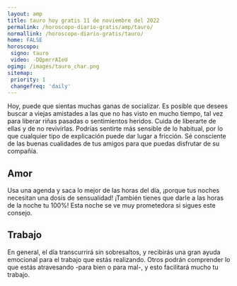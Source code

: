 ```yaml
---
layout: amp
title: tauro hoy gratis 11 de noviembre del 2022 
permalink: /horoscopo-diario-gratis/amp/tauro/
normallink: /horoscopo-diario-gratis/tauro/
home: FALSE
horoscopo:
 signo: tauro
 video: -DQpmrrAIeU
ogimg: /images/tauro_char.png
sitemap:
 priority: 1
 changefreq: 'daily'
---
```



Hoy, puede que sientas muchas ganas de socializar. Es posible que desees buscar a viejas amistades a las que no has visto en mucho tiempo, tal vez para liberar riñas pasadas o sentimientos heridos. Cuida de liberarte de ellas y de no revivirlas. Podrías sentirte más sensible de lo habitual, por lo que cualquier tipo de explicación puede dar lugar a fricción. Sé consciente de las buenas cualidades de tus amigos para que puedas disfrutar de su compañía.

## Amor

Usa una agenda y saca lo mejor de las horas del día, ¡porque tus noches necesitan una dosis de sensualidad! ¡También tienes que darle a las horas de la noche tu 100%! Esta noche se ve muy prometedora si sigues este consejo.

## Trabajo

En general, el día transcurrirá sin sobresaltos, y recibirás una gran ayuda emocional para el trabajo que estás realizando. Otros podrán comprender lo que estás atravesando -para bien o para mal-, y esto facilitará mucho tu trabajo.